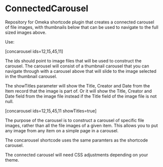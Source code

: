 ConnectedCarousel
=================

Repository for Omeka shortcode plugin that creates a connected carousel of file images, with thumbnails below that can be used to navigate to the full sized images above.

Use:

[concarousel ids=12,15,45,11]

The ids should point to image files that will be used to construct the carousel. The carousel will consist of a thumbnail carousel that  you can navigate through with a carousel above that will slide to the image selected in the thumbnail carousel.

The showTitles parameter will show the Title, Creator and Date from the Item record that the image is part of. Or it will show the Title, Creator and Date field from the image file instead if the Title field of the image file is not null.

[concarousel ids=12,15,45,11 showTitles=true]

The purpose of the carousel is to construct a carousel of specific file images, rather than all the file images of a given item. This allows you to put any image from any item on a simple page in a carousel.

The concarousel shortcode uses the same paramters as the shortcode carousel.

The connected carousel will need CSS adjustments depending on your theme.
